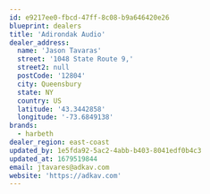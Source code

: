 ```yaml
---
id: e9217ee0-fbcd-47ff-8c08-b9a646420e26
blueprint: dealers
title: 'Adirondak Audio'
dealer_address:
  name: 'Jason Tavaras'
  street: '1048 State Route 9,'
  street2: null
  postCode: '12804'
  city: Queensbury
  state: NY
  country: US
  latitude: '43.3442858'
  longitude: '-73.6849138'
brands:
  - harbeth
dealer_region: east-coast
updated_by: 1e5fda92-5ac2-4abb-b403-8041edf0b4c3
updated_at: 1679519844
email: jtavares@adkav.com
website: 'https://adkav.com'
---
```

